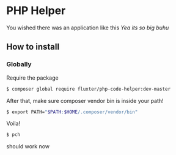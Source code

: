 # PHP Helper
You wished there was an application like this *Yea its so big buhu*

## How to install
### Globally
Require the package 
```bash
$ composer global require fluxter/php-code-helper:dev-master
```

After that, make sure composer vendor bin is inside your path!
```bash
$ export PATH="$PATH:$HOME/.composer/vendor/bin"
```

Voila!
```bash
$ pch
```
should work now